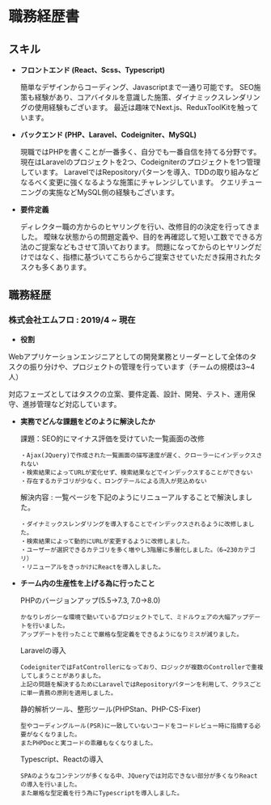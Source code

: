 # 職務経歴書

## スキル
- **フロントエンド (React、Scss、Typescript)**

  簡単なデザインからコーディング、Javascriptまで一通り可能です。
  SEO施策も経験があり、コアバイタルを意識した施策、ダイナミックスレンダリングの使用経験もございます。
  最近は趣味でNext.js、ReduxToolKitを触っています。

- **バックエンド (PHP、Laravel、Codeigniter、MySQL)**

  現職ではPHPを書くことが一番多く、自分でも一番自信を持てる分野です。
  現在はLaravelのプロジェクトを2つ、Codeigniterのプロジェクトを1つ管理しています。
  LaravelではRepositoryパターンを導入、TDDの取り組みなどなるべく変更に強くなるような施策にチャレンジしています。
  クエリチューニングの実施などMySQL側の経験もございます。

- **要件定義**
  
  ディレクター職の方からのヒヤリングを行い、改修目的の決定を行ってきました。
  曖昧な状態からの問題定義や、目的を再確認して短い工数でできる方法のご提案などもさせて頂いております。
  問題になってからのヒヤリングだけではなく、指標に基づいてこちらからご提案させていただき採用されたタスクも多くあります。


## 職務経歴
### 株式会社エムフロ : 2019/4 ~ 現在

- **役割**

Webアプリケーションエンジニアとしての開発業務とリーダーとして全体のタスクの振り分けや、プロジェクトの管理を行っています（チームの規模は3~4人）

対応フェーズとしてはタスクの立案、要件定義、設計、開発、テスト、運用保守、進捗管理など対応しています。


- **実務でどんな課題をどのように解決したか**
  
    課題：SEO的にマイナス評価を受けていた一覧画面の改修
    ```
    ・Ajax(JQuery)で作成された一覧画面の描写速度が遅く、クローラーにインデックスされない
    ・検索結果によってURLが変化せず、検索結果などでインデックスすることができない
    ・存在するカテゴリが少なく、ロングテールによる流入が見込めない
    ```
    
    解決内容 : 一覧ページを下記のようにリニューアルすることで解決しました。
    ```
    ・ダイナミックスレンダリングを導入することでインデックスされるように改修しました。
    ・検索結果によって動的にURLが変更するように改修しました。
    ・ユーザーが選択できるカテゴリを多く増やし3階層に多層化しました。（6→230カテゴリ）
    ・リニューアルをきっかけにReactを導入しました。
    ```

- **チーム内の生産性を上げる為に行ったこと**
  
    PHPのバージョンアップ(5.5→7.3, 7.0→8.0)
    ```
    かなりレガシーな環境で動いているプロジェクトでして、ミドルウェアの大幅アップデートを行いました。
    アップデートを行ったことで厳格な型定義をできるようになりミスが減りました。
    ```

    Laravelの導入
    ```
    CodeigniterではFatControllerになっており、ロジックが複数のControllerで重複してしまうことがありました。
    上記の問題を解決するためにLaravelではRepositoryパターンを利用して、クラスごとに単一責務の原則を適用しました。
    ```

    静的解析ツール、整形ツール(PHPStan、PHP-CS-Fixer)
    ```
    型やコーディングルール(PSR)に一致していないコードをコードレビュー時に指摘する必要がなくなりました。
    またPHPDocと実コードの乖離もなくなりました。
    ```

    Typescript、Reactの導入
    ```
    SPAのようなコンテンツが多くなる中、JQueryでは対応できない部分が多くなりReactの導入を行いました。
    また厳格な型定義を行う為にTypescriptを導入しました。
    ```
